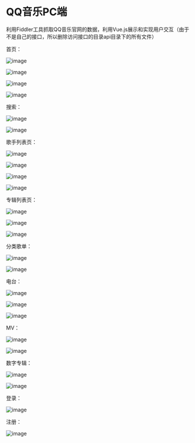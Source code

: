 # QQ音乐PC端
利用Fiddler工具抓取QQ音乐官网的数据，利用Vue.js展示和实现用户交互（由于不是自己的接口，所以删除访问接口的目录api目录下的所有文件）

首页：

![image](https://github.com/wokeyi/QQ-PC-/blob/master/images/index-rank.png)

![image](https://github.com/wokeyi/QQ-PC-/blob/master/images/index-recommend.png)

![image](https://github.com/wokeyi/QQ-PC-/blob/master/images/index-hot.png)

![image](https://github.com/wokeyi/QQ-PC-/blob/master/images/index-mv.png)

搜索：

![image](https://github.com/wokeyi/QQ-PC-/blob/master/images/search-1.png)

![image](https://github.com/wokeyi/QQ-PC-/blob/master/images/search-2.png)

歌手列表页：

![image](https://github.com/wokeyi/QQ-PC-/blob/master/images/singer-list-1.png)

![image](https://github.com/wokeyi/QQ-PC-/blob/master/images/singer-list-2.png)

![image](https://github.com/wokeyi/QQ-PC-/blob/master/images/singer-list-3.png)

![image](https://github.com/wokeyi/QQ-PC-/blob/master/images/singer-list-4.png)

专辑列表页：

![image](https://github.com/wokeyi/QQ-PC-/blob/master/images/album-1.png)

![image](https://github.com/wokeyi/QQ-PC-/blob/master/images/album-2.png)

![image](https://github.com/wokeyi/QQ-PC-/blob/master/images/album-3.png)

分类歌单：

![image](https://github.com/wokeyi/QQ-PC-/blob/master/images/playList-1.png)

![image](https://github.com/wokeyi/QQ-PC-/blob/master/images/playList-2.png)

电台：

![image](https://github.com/wokeyi/QQ-PC-/blob/master/images/radio-1.png)

![image](https://github.com/wokeyi/QQ-PC-/blob/master/images/radio-2.png)

![image](https://github.com/wokeyi/QQ-PC-/blob/master/images/radio-3.png)

MV：

![image](https://github.com/wokeyi/QQ-PC-/blob/master/images/mv-1.png)

![image](https://github.com/wokeyi/QQ-PC-/blob/master/images/mv-2.png)

数字专辑：

![image](https://github.com/wokeyi/QQ-PC-/blob/master/images/album-mall-1.png)

![image](https://github.com/wokeyi/QQ-PC-/blob/master/images/album-mall-2.png)

登录：

![image](https://github.com/wokeyi/QQ-PC-/blob/master/images/login.png)

注册：

![image](https://github.com/wokeyi/QQ-PC-/blob/master/images/register.png)

